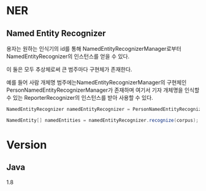 # NER
## Named Entity Recognizer
용자는 원하는 인식기의 id를 통해 NamedEntityRecognizerManager로부터 NamedEntityRecognizer의 인스턴스를 얻을 수 있다.  
  
이 둘은 모두 추상체로써 큰 범주마다 구현체가 존재한다.  
  
예를 들어 사람 개체명 범주에는NamedEntityRecognizerManager의 구현체인 PersonNamedEntityRecognizerManager가 존재하며 여기서 기자 개체명을 인식할 수 있는 ReporterRecognizer의 인스턴스를 받아 사용할 수 있다.  

```java
NamedEntityRecognizer namedEntityRecognizer = PersonNamedEntityRecognizerManager.getInstance().getNamedEntityRecognizer("reporter");

NamedEntity[] namedEntities = namedEntityRecognizer.recognize(corpus);
```



# Version
## Java
1.8


